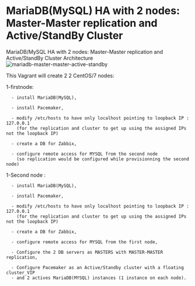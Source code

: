 # MariaDB(MySQL) HA with 2 nodes: Master-Master replication and Active/StandBy Cluster
MariaDB/MySQL HA with 2 nodes: Master-Master replication and Active/StandBy Cluster
Architecture
![mariadb-master-master-active-standby](https://cloud.githubusercontent.com/assets/23556472/20674300/62d70842-b556-11e6-98e3-87312c6b8329.png)

This Vagrant will create 2 2 CentOS/7 nodes:

1-firstnode:

      - install MariaDB(MySQL), 
      
      - install Pacemaker, 
      
      - modify /etc/hosts to have only localhost pointing to loopback IP : 127.0.0.1
        (for the replication and cluster to get up using the assigned IPs not the loopback IP)
        
      - create a DB for Zabbix,
      
      - configure remote access for MYSQL from the second node 
        (so replication would be configured while provisionning the second node)
      

1-Second node : 

      - install MariaDB(MySQL), 
      
      - install Pacemaker, 
      
      - modify /etc/hosts to have only localhost pointing to loopback IP : 127.0.0.1 
        (for the replication and cluster to get up using the assigned IPs not the loopback IP)
        
      - create a DB for Zabbix,
      
      - configure remote access for MYSQL from the first node,
      
      - Configure the 2 DB servers as MASTERS with MASTER-MASTER replication,
      
      - Configure Pacemaker as an Active/Standby cluster with a floating cluster_VIP 
      - and 2 actives MariaDB(MYSQL) instances (1 instance on each node).


